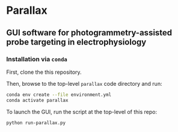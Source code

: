 # Parallax

## GUI software for photogrammetry-assisted probe targeting in electrophysiology

### Installation via `conda`

First, clone the this repository.

Then, browse to the top-level `parallax` code directory and run:

```bash
conda env create --file environment.yml
conda activate parallax
```

To launch the GUI, run the script at the top-level of this repo:

```bash
python run-parallax.py
```

